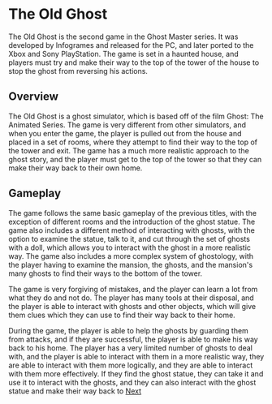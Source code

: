 # The Old Ghost

The Old Ghost is the second game in the Ghost Master series. It was developed by Infogrames and released for the PC, and later ported to the Xbox and Sony PlayStation. The game is set in a haunted house, and players must try and make their way to the top of the tower of the house to stop the ghost from reversing his actions.

## Overview

The Old Ghost is a ghost simulator, which is based off of the film Ghost: The Animated Series. The game is very different from other simulators, and when you enter the game, the player is pulled out from the house and placed in a set of rooms, where they attempt to find their way to the top of the tower and exit. The game has a much more realistic approach to the ghost story, and the player must get to the top of the tower so that they can make their way back to their own home.

## Gameplay

The game follows the same basic gameplay of the previous titles, with the exception of different rooms and the introduction of the ghost statue. The game also includes a different method of interacting with ghosts, with the option to examine the statue, talk to it, and cut through the set of ghosts with a doll, which allows you to interact with the ghost in a more realistic way. The game also includes a more complex system of ghostology, with the player having to examine the mansion, the ghosts, and the mansion's many ghosts to find their ways to the bottom of the tower.

The game is very forgiving of mistakes, and the player can learn a lot from what they do and not do. The player has many tools at their disposal, and the player is able to interact with ghosts and other objects, which will give them clues which they can use to find their way back to their home.

During the game, the player is able to help the ghosts by guarding them from attacks, and if they are successful, the player is able to make his way back to his home. The player has a very limited number of ghosts to deal with, and the player is able to interact with them in a more realistic way, they are able to interact with them more logically, and they are able to interact with them more effectively. If they find the ghost statue, they can take it and use it to interact with the ghosts, and they can also interact with the ghost statue and make their way back to
[Next](378.md)